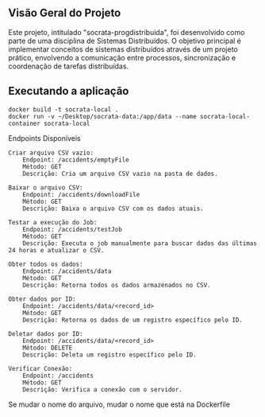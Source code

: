 ## Visão Geral do Projeto
Este projeto, intitulado "socrata-progdistribuida", foi desenvolvido como parte de uma disciplina de Sistemas Distribuídos. O objetivo principal é implementar conceitos de sistemas distribuídos através de um projeto prático, envolvendo a comunicação entre processos, sincronização e coordenação de tarefas distribuídas.

## Executando a aplicação
```
docker build -t socrata-local .
docker run -v ~/Desktop/socrata-data:/app/data --name socrata-local-container socrata-local
```

Endpoints Disponíveis

    Criar arquivo CSV vazio:
        Endpoint: /accidents/emptyFile
        Método: GET
        Descrição: Cria um arquivo CSV vazio na pasta de dados.

    Baixar o arquivo CSV:
        Endpoint: /accidents/downloadFile
        Método: GET
        Descrição: Baixa o arquivo CSV com os dados atuais.

    Testar a execução do Job:
        Endpoint: /accidents/testJob
        Método: GET
        Descrição: Executa o job manualmente para buscar dados das últimas 24 horas e atualizar o CSV.

    Obter todos os dados:
        Endpoint: /accidents/data
        Método: GET
        Descrição: Retorna todos os dados armazenados no CSV.

    Obter dados por ID:
        Endpoint: /accidents/data/<record_id>
        Método: GET
        Descrição: Retorna os dados de um registro específico pelo ID.

    Deletar dados por ID:
        Endpoint: /accidents/data/<record_id>
        Método: DELETE
        Descrição: Deleta um registro específico pelo ID.

    Verificar Conexão:
        Endpoint: /accidents
        Método: GET
        Descrição: Verifica a conexão com o servidor.

Se mudar o nome do arquivo, mudar o nome que está na Dockerfile
